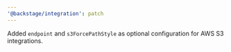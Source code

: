 ```yaml
---
'@backstage/integration': patch
---
```


Added `endpoint` and `s3ForcePathStyle` as optional configuration for AWS S3 integrations.
